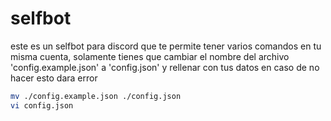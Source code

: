 # selfbot

este es un selfbot para discord que te permite tener varios comandos en tu misma cuenta, solamente tienes que cambiar el nombre del archivo 'config.example.json' a 'config.json' y rellenar con tus datos en caso de no hacer esto dara error

```bash
mv ./config.example.json ./config.json
vi config.json
```
